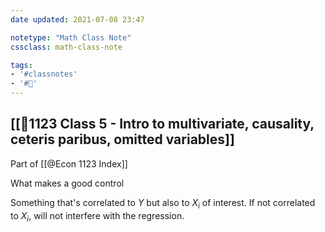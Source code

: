 ```yaml
---
date updated: 2021-07-08 23:47

notetype: "Math Class Note"
cssclass: math-class-note

tags: 
- '#classnotes'
- '#🚧'
---
```


## [[🚧1123 Class 5 - Intro to multivariate, causality, ceteris paribus, omitted variables]]
Part of [[@Econ 1123 Index]]


What makes a good control

Something that's correlated to $Y$ but also to $X_i$ of interest. If not correlated to $X_i$, will not interfere with the regression. 